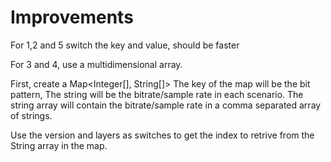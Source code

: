 # Improvements

For 1,2 and 5 switch the key and value, should be faster

For 3 and 4, use a multidimensional array.

First, create a Map<Integer[], String[]>
The key of the map will be the bit pattern,
The string will be the bitrate/sample rate in each scenario.
The string array will contain the bitrate/sample rate in a comma 
separated array of strings.

Use the version and layers as switches to get the index to retrive from
the String array in the map.




